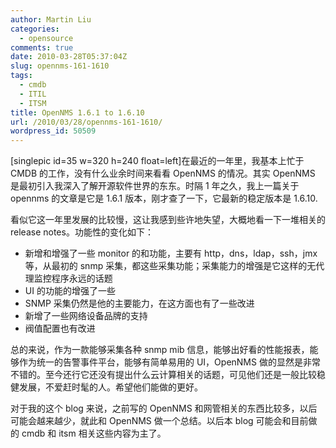 ```yaml
---
author: Martin Liu
categories:
  - opensource
comments: true
date: 2010-03-28T05:37:04Z
slug: opennms-161-1610
tags:
  - cmdb
  - ITIL
  - ITSM
title: OpenNMS 1.6.1 to 1.6.10
url: /2010/03/28/opennms-161-1610/
wordpress_id: 50509
---
```


[singlepic id=35 w=320 h=240 float=left]在最近的一年里，我基本上忙于 CMDB 的工作，没有什么业余时间来看看 OpenNMS 的情况。其实 OpenNMS 是最初引入我深入了解开源软件世界的东东。时隔 1 年之久，我上一篇关于 opennms 的文章是它是 1.6.1 版本，刚才查了一下，它最新的稳定版本是 1.6.10.

看似它这一年里发展的比较慢，这让我感到些许地失望，大概地看一下一堆相关的 release notes。功能性的变化如下：

- 新增和增强了一些 monitor 的和功能，主要有 http，dns，ldap，ssh，jmx 等，从最初的 snmp 采集，都这些采集功能；采集能力的增强是它这样的无代理监控程序永远的话题
- UI 的功能的增强了一些
- SNMP 采集仍然是他的主要能力，在这方面也有了一些改进
- 新增了一些网络设备品牌的支持
- 阀值配置也有改进

总的来说，作为一款能够采集各种 snmp mib 信息，能够出好看的性能报表，能够作为统一的告警事件平台，能够有简单易用的 UI，OpenNMS 做的显然是非常不错的。至今还行它还没有提出什么云计算相关的话题，可见他们还是一般比较稳健发展，不爱赶时髦的人。希望他们能做的更好。

对于我的这个 blog 来说，之前写的 OpenNMS 和网管相关的东西比较多，以后可能会越来越少，就此和 OpenNMS 做一个总结。以后本 blog 可能会和目前做的 cmdb 和 itsm 相关这些内容为主了。
